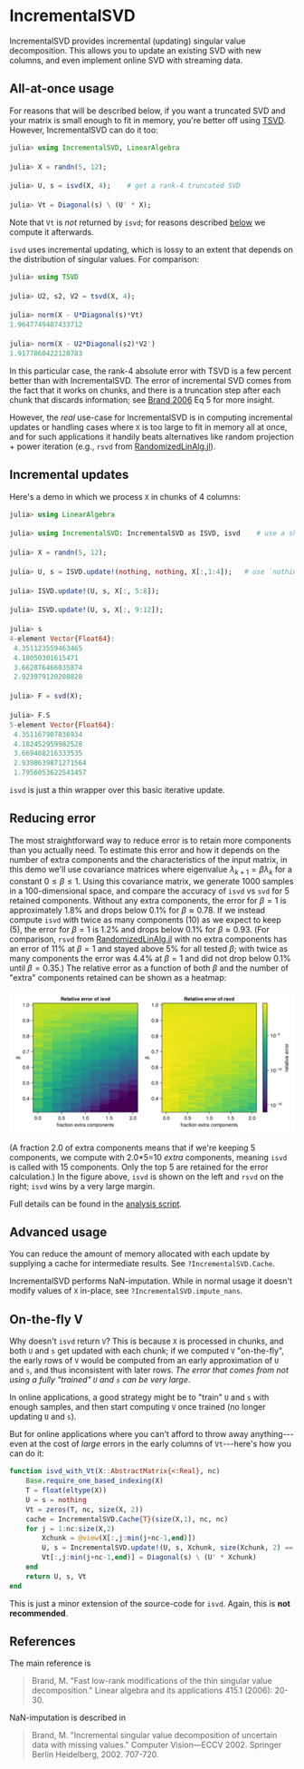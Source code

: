 # IncrementalSVD

IncrementalSVD provides incremental (updating) singular value decomposition.
This allows you to update an existing SVD with new columns, and even implement
online SVD with streaming data.

## All-at-once usage

For reasons that will be described below, if you want a truncated SVD and your matrix is small enough to fit in memory,
you're better off using [TSVD](https://github.com/JuliaLinearAlgebra/TSVD.jl). However, IncrementalSVD can do it too:

```julia
julia> using IncrementalSVD, LinearAlgebra

julia> X = randn(5, 12);

julia> U, s = isvd(X, 4);    # get a rank-4 truncated SVD

julia> Vt = Diagonal(s) \ (U' * X);
```

Note that `Vt` is *not* returned by `isvd`; for reasons described [below](#on-the-fly-v) we compute it afterwards.

`isvd` uses incremental updating, which is lossy to an extent that depends on the distribution of singular values.
For comparison:

```julia
julia> using TSVD

julia> U2, s2, V2 = tsvd(X, 4);

julia> norm(X - U*Diagonal(s)*Vt)
1.9647749407433712

julia> norm(X - U2*Diagonal(s2)*V2')
1.9177860422120783
```
In this particular case, the rank-4 absolute error with TSVD is a few percent better than with IncrementalSVD.
The error of incremental SVD comes from the fact that it works on chunks, and there is a truncation step after each chunk that discards information; see [Brand 2006](#references) Eq 5 for more insight.

However, the *real* use-case for IncrementalSVD is in computing incremental updates or handling cases where `X` is too large to fit in memory all at once, and for such applications it handily beats alternatives like random projection + power iteration (e.g., `rsvd` from [RandomizedLinAlg.jl](https://github.com/JuliaLinearAlgebra/RandomizedLinAlg.jl)).

## Incremental updates

Here's a demo in which we process `X` in chunks of 4 columns:

```julia
julia> using LinearAlgebra

julia> using IncrementalSVD: IncrementalSVD as ISVD, isvd    # use a shorthand name for the package

julia> X = randn(5, 12);

julia> U, s = ISVD.update!(nothing, nothing, X[:,1:4]);   # use `nothing` or `zeros(T, m, r), zeros(T, r)` to initialize

julia> ISVD.update!(U, s, X[:, 5:8]);

julia> ISVD.update!(U, s, X[:, 9:12]);

julia> s
4-element Vector{Float64}:
 4.351123559463465
 4.18050301615471
 3.662876466035874
 2.923979120208828

julia> F = svd(X);

julia> F.S
5-element Vector{Float64}:
 4.351167907836934
 4.182452959982528
 3.669488216333535
 2.9398639871271564
 1.7956053622541457
```

`isvd` is just a thin wrapper over this basic iterative update.

## Reducing error

The most straightforward way to reduce error is to retain more components than you actually need.
To estimate this error and how it depends on the number of extra components and the characteristics of the input matrix, in this demo we'll use covariance matrices where eigenvalue $\lambda_{k+1} = \beta \lambda_k$ for a constant $0 \le \beta \le 1$.
Using this covariance matrix, we generate 1000 samples in a 100-dimensional space, and compare the accuracy of `isvd` vs `svd` for 5 retained components.
Without any extra components, the error for $\beta=1$ is approximately 1.8% and drops below 0.1% for $\beta \approx 0.78$.
If we instead compute `isvd` with twice as many components (10) as we expect to keep (5), the error for $\beta=1$ is 1.2% and drops below 0.1% for $\beta \approx 0.93$.
(For comparison, `rsvd` from [RandomizedLinAlg.jl](https://github.com/JuliaLinearAlgebra/RandomizedLinAlg.jl) with no extra components has an error of 11% at $\beta=1$ and stayed above 5% for all tested $\beta$; with twice as many components the error was 4.4% at $\beta=1$ and did not drop below 0.1% until $\beta = 0.35$.)
The relative error as a function of both $\beta$ and the number of "extra" components retained can be shown as a heatmap:

![Error with extra components](test/accuracy/relerror.png)

(A fraction 2.0 of extra components means that if we're keeping 5 components, we compute with 2.0*5=10 *extra* components, meaning `isvd` is called with 15 components. Only the top 5 are retained for the error calculation.)
In the figure above, `isvd` is shown on the left and `rsvd` on the right; `isvd` wins by a very large margin.

Full details can be found in the [analysis script](test/accuracy/accuracy.jl).

## Advanced usage

You can reduce the amount of memory allocated with each update by supplying a cache for intermediate results.
See `?IncrementalSVD.Cache`.

IncrementalSVD performs NaN-imputation. While in normal usage it doesn't modify values of `X` in-place, see `?IncrementalSVD.impute_nans`.

## On-the-fly V

Why doesn't `isvd` return `V`? This is because `X` is processed in chunks, and both `U` and `s` get updated
with each chunk; if we computed `V` "on-the-fly", the early rows of `V` would be computed from an early
approximation of `U` and `s`, and thus inconsistent with later rows. *The error that comes from not using a fully "trained" `U` and `s` can be very large*.

In online applications, a good strategy might be to "train" `U` and `s` with enough samples, and then start
computing `V` once trained (no longer updating `U` and `s`).

But for online applications where you can't afford to throw away anything---even at the cost of *large* errors in the early columns of `Vt`---here's how you can do it:

```julia
function isvd_with_Vt(X::AbstractMatrix{<:Real}, nc)
    Base.require_one_based_indexing(X)
    T = float(eltype(X))
    U = s = nothing
    Vt = zeros(T, nc, size(X, 2))
    cache = IncrementalSVD.Cache{T}(size(X,1), nc, nc)
    for j = 1:nc:size(X,2)
        Xchunk = @view(X[:,j:min(j+nc-1,end)])
        U, s = IncrementalSVD.update!(U, s, Xchunk, size(Xchunk, 2) == nc ? cache : nothing)
        Vt[:,j:min(j+nc-1,end)] = Diagonal(s) \ (U' * Xchunk)
    end
    return U, s, Vt
end
```

This is just a minor extension of the source-code for `isvd`. Again, this is **not recommended**.


## References

The main reference is

> Brand, M. "Fast low-rank modifications of the thin singular value
> decomposition."  Linear algebra and its applications 415.1 (2006):
> 20-30.

NaN-imputation is described in

> Brand, M. "Incremental singular value decomposition of uncertain
> data with missing values."  Computer Vision—ECCV 2002. Springer
> Berlin Heidelberg, 2002. 707-720.

